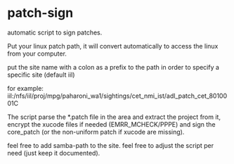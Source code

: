 # patch-sign

automatic script to sign patches.


Put your linux patch path, it will convert automatically to access the linux from your computer.

put the site name with a colon as a prefix to the path in order to specify a specific site (default iil)

for example:
iil:/nfs/iil/proj/mpg/paharoni_wa1/sightings/cet_nmi_ist/adl_patch_cet_8010001C

The script parse the *.patch file in the area and extract the project from it,
encrypt the xucode files if needed (EMRR_MCHECK/PPPE) and sign the core_patch 
(or the non-uniform patch if xucode are missing).

feel free to add samba-path to the site.
feel free to adjust the script per need (just keep it documented).
